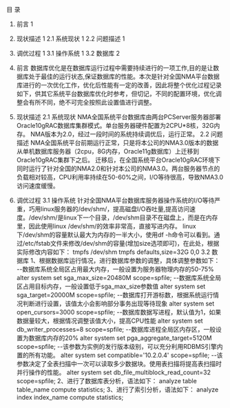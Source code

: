 
目  录
1.	前言	1
2.	现状描述	1
2.1	系统现状	1
2.2	问题描述	1
3.	调优过程	1
3.1	操作系统	1
3.2	数据库	2
 
1.	前言
数据库优化是在数据库运行过程中需要持续进行的一项工作,目的是让数据库处于最佳的运行状态,保证数据库的性能。本次是针对全国NMA平台数据库进行的一次优化工作，优化后性能有一定的改善，因此将整个优化过程记录如下，供其它系统平台数据库优化时参考，但切记，不同的配置环境，优化调整会有所不同，绝不可完全按照此设置值进行调整。
2.	现状描述
2.1	系统现状
NMA全国系统平台数据库由两台PCServer服务器部署Oracle10gRAC数据库集群模式。单台服务器硬件配置为2CPU*8核，32G内存。
NMA版本为2.0，经过一段时间的系统持续调优后，运行正常。
2.2	问题描述
NMA全国系统平台前期运行正常，只是将本公司的NMA3.0版本的数据从单机数据库服务器（2cpu，8G内存，Oracle11g数据库）上迁移到Oracle10gRAC集群下之后。
迁移后，在全国系统平台Oracle10gRAC环境下同时运行了针对全国的NMA2.0和针对本公司的NMA3.0。两台服务器节点的负载相对较高，CPU利用率持续在50-60%之间，I/O等待很高，导致NMA3.0访问速度缓慢。
3.	调优过程
3.1	操作系统
针对全国NMA平台数据库服务器操作系统的I/O等待严重，巧用linux服务器的/dev/shm/，提高磁盘I/O吞吐量,提高访问速度。/dev/shm/是linux下一个目录，/dev/shm目录不在磁盘上，而是在内存里，因此使用linux /dev/shm/的效率非常高，直接写进内存。
linux下/dev/shm的容量默认最大为内存的一半大小，使用df -h命令可以看到。通过/etc/fstab文件来修改/dev/shm的容量(增加size选项即可)，在此处，根据实际修改内容如下：
tmpfs     /dev/shm    tmpfs   defaults,size=32G   0,0
3.2	数据库
1、根据数据库运行情况，进行数据库参数的调整，具体调整参数如下：
--数据库系统全局区占用最大内存，一般设置为服务器物理内存的50-75%
alter system set sga_max_size=20480M scope=spfile;
--数据库系统全局区占用目标内存，一般设置低于sga_max_size参数值
alter system set sga_target=20000M scope=spfile;
--数据库打开游标数，根据系统运行情况判断进行设置，该值太小会影响部分事务出现等待现象
alter system set open_cursors=3000 scope=spfile;
--数据库数据写进程，默认值为1，如果数据量较大，根据情况调整该值大小，提高CPU性能
alter system set db_writer_processes=8 scope=spfile;
--数据库进程全局区内存区，一般设置为数据库内存的20%
alter system set pga_aggregate_target=5120M scope=spfile;
--该参数为实例的发行版本级别，可以充分利用RDBMS引擎内置的所有功能。
alter system set compatible='10.2.0.4' scope=spfile;
--该参数决定了全表扫描中一次可以读取多少数据块。使用表扫描将提高表扫描时并行操作的性能。
alter system set db_file_multiblock_read_count=32 scope=spfile;
2、进行了数据库表分析，语法如下：
analyze table  table_name compute statistics;
3、进行了索引分析，语法如下：
analyze index  index_name   compute statistics;
